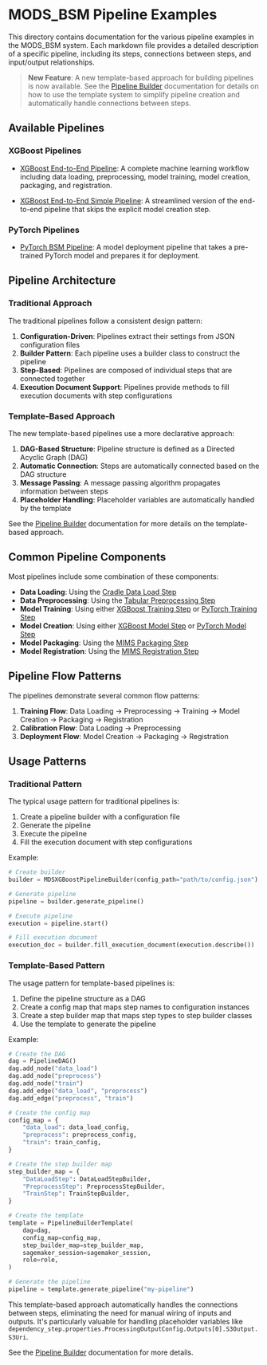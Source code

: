 # MODS_BSM Pipeline Examples

This directory contains documentation for the various pipeline examples in the MODS_BSM system. Each markdown file provides a detailed description of a specific pipeline, including its steps, connections between steps, and input/output relationships.

> **New Feature**: A new template-based approach for building pipelines is now available. See the [Pipeline Builder](../pipeline_builder/README.md) documentation for details on how to use the template system to simplify pipeline creation and automatically handle connections between steps.

## Available Pipelines

### XGBoost Pipelines

- [XGBoost End-to-End Pipeline](mods_pipeline_xgboost_end_to_end.md): A complete machine learning workflow including data loading, preprocessing, model training, model creation, packaging, and registration.

- [XGBoost End-to-End Simple Pipeline](mods_pipeline_xgboost_end_to_end_simple.md): A streamlined version of the end-to-end pipeline that skips the explicit model creation step.

### PyTorch Pipelines

- [PyTorch BSM Pipeline](mods_pipeline_bsm_pytorch.md): A model deployment pipeline that takes a pre-trained PyTorch model and prepares it for deployment.

## Pipeline Architecture

### Traditional Approach

The traditional pipelines follow a consistent design pattern:

1. **Configuration-Driven**: Pipelines extract their settings from JSON configuration files
2. **Builder Pattern**: Each pipeline uses a builder class to construct the pipeline
3. **Step-Based**: Pipelines are composed of individual steps that are connected together
4. **Execution Document Support**: Pipelines provide methods to fill execution documents with step configurations

### Template-Based Approach

The new template-based pipelines use a more declarative approach:

1. **DAG-Based Structure**: Pipeline structure is defined as a Directed Acyclic Graph (DAG)
2. **Automatic Connection**: Steps are automatically connected based on the DAG structure
3. **Message Passing**: A message passing algorithm propagates information between steps
4. **Placeholder Handling**: Placeholder variables are automatically handled by the template

See the [Pipeline Builder](../pipeline_builder/README.md) documentation for more details on the template-based approach.

## Common Pipeline Components

Most pipelines include some combination of these components:

- **Data Loading**: Using the [Cradle Data Load Step](../pipeline_steps/data_load_step_cradle.md)
- **Data Preprocessing**: Using the [Tabular Preprocessing Step](../pipeline_steps/tabular_preprocessing_step.md)
- **Model Training**: Using either [XGBoost Training Step](../pipeline_steps/training_step_xgboost.md) or [PyTorch Training Step](../pipeline_steps/training_step_pytorch.md)
- **Model Creation**: Using either [XGBoost Model Step](../pipeline_steps/model_step_xgboost.md) or [PyTorch Model Step](../pipeline_steps/model_step_pytorch.md)
- **Model Packaging**: Using the [MIMS Packaging Step](../pipeline_steps/mims_packaging_step.md)
- **Model Registration**: Using the [MIMS Registration Step](../pipeline_steps/mims_registration_step.md)

## Pipeline Flow Patterns

The pipelines demonstrate several common flow patterns:

1. **Training Flow**: Data Loading → Preprocessing → Training → Model Creation → Packaging → Registration
2. **Calibration Flow**: Data Loading → Preprocessing
3. **Deployment Flow**: Model Creation → Packaging → Registration

## Usage Patterns

### Traditional Pattern

The typical usage pattern for traditional pipelines is:

1. Create a pipeline builder with a configuration file
2. Generate the pipeline
3. Execute the pipeline
4. Fill the execution document with step configurations

Example:
```python
# Create builder
builder = MDSXGBoostPipelineBuilder(config_path="path/to/config.json")

# Generate pipeline
pipeline = builder.generate_pipeline()

# Execute pipeline
execution = pipeline.start()

# Fill execution document
execution_doc = builder.fill_execution_document(execution.describe())
```

### Template-Based Pattern

The usage pattern for template-based pipelines is:

1. Define the pipeline structure as a DAG
2. Create a config map that maps step names to configuration instances
3. Create a step builder map that maps step types to step builder classes
4. Use the template to generate the pipeline

Example:
```python
# Create the DAG
dag = PipelineDAG()
dag.add_node("data_load")
dag.add_node("preprocess")
dag.add_node("train")
dag.add_edge("data_load", "preprocess")
dag.add_edge("preprocess", "train")

# Create the config map
config_map = {
    "data_load": data_load_config,
    "preprocess": preprocess_config,
    "train": train_config,
}

# Create the step builder map
step_builder_map = {
    "DataLoadStep": DataLoadStepBuilder,
    "PreprocessStep": PreprocessStepBuilder,
    "TrainStep": TrainStepBuilder,
}

# Create the template
template = PipelineBuilderTemplate(
    dag=dag,
    config_map=config_map,
    step_builder_map=step_builder_map,
    sagemaker_session=sagemaker_session,
    role=role,
)

# Generate the pipeline
pipeline = template.generate_pipeline("my-pipeline")
```

This template-based approach automatically handles the connections between steps, eliminating the need for manual wiring of inputs and outputs. It's particularly valuable for handling placeholder variables like `dependency_step.properties.ProcessingOutputConfig.Outputs[0].S3Output.S3Uri`.

See the [Pipeline Builder](../pipeline_builder/README.md) documentation for more details.
